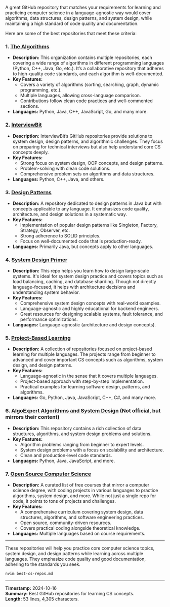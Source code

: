 A great GitHub repository that matches your requirements for learning and practicing computer science in a language-agnostic way would cover algorithms, data structures, design patterns, and system design, while maintaining a high standard of code quality and documentation.

Here are some of the best repositories that meet these criteria:

### 1. **[The Algorithms](https://github.com/TheAlgorithms)**

- **Description:** This organization contains multiple repositories, each covering a wide range of algorithms in different programming languages (Python, C++, Java, Go, etc.). It’s a collaborative repository that adheres to high-quality code standards, and each algorithm is well-documented.
- **Key Features:**
  - Covers a variety of algorithms (sorting, searching, graph, dynamic programming, etc.).
  - Multiple languages, allowing cross-language comparison.
  - Contributions follow clean code practices and well-commented sections.
- **Languages:** Python, Java, C++, JavaScript, Go, and many more.

### 2. **[InterviewBit](https://github.com/interviewbit)**

- **Description:** InterviewBit’s GitHub repositories provide solutions to system design, design patterns, and algorithmic challenges. They focus on preparing for technical interviews but also help understand core CS concepts deeply.
- **Key Features:**
  - Strong focus on system design, OOP concepts, and design patterns.
  - Problem-solving with clean code solutions.
  - Comprehensive problem sets on algorithms and data structures.
- **Languages:** Python, C++, Java, and others.

### 3. **[Design Patterns](https://github.com/iluwatar/java-design-patterns)**

- **Description:** A repository dedicated to design patterns in Java but with concepts applicable to any language. It emphasizes code quality, architecture, and design solutions in a systematic way.
- **Key Features:**
  - Implementation of popular design patterns like Singleton, Factory, Strategy, Observer, etc.
  - Strong adherence to SOLID principles.
  - Focus on well-documented code that is production-ready.
- **Languages:** Primarily Java, but concepts apply to other languages.

### 4. **[System Design Primer](https://github.com/donnemartin/system-design-primer)**

- **Description:** This repo helps you learn how to design large-scale systems. It's ideal for system design practice and covers topics such as load balancing, caching, and database sharding. Though not directly language-focused, it helps with architecture decisions and understanding system behavior.
- **Key Features:**
  - Comprehensive system design concepts with real-world examples.
  - Language-agnostic and highly educational for backend engineers.
  - Great resources for designing scalable systems, fault tolerance, and performance optimizations.
- **Languages:** Language-agnostic (architecture and design concepts).

### 5. **[Project-Based Learning](https://github.com/practical-tutorials/project-based-learning)**

- **Description:** A collection of repositories focused on project-based learning for multiple languages. The projects range from beginner to advanced and cover important CS concepts such as algorithms, system design, and design patterns.
- **Key Features:**
  - Language-agnostic in the sense that it covers multiple languages.
  - Project-based approach with step-by-step implementation.
  - Practical examples for learning software design, patterns, and algorithms.
- **Languages:** Go, Python, Java, JavaScript, C++, C#, and many more.

### 6. **[AlgoExpert Algorithms and System Design](https://github.com/AlgoExpert-io/data-structures-algorithms)** (Not official, but mirrors their content)

- **Description:** This repository contains a rich collection of data structures, algorithms, and system design problems and solutions.
- **Key Features:**
  - Algorithm problems ranging from beginner to expert levels.
  - System design problems with a focus on scalability and architecture.
  - Clean and production-level code standards.
- **Languages:** Python, Java, JavaScript, and more.

### 7. **[Open Source Computer Science](https://github.com/ossu/computer-science)**

- **Description:** A curated list of free courses that mirror a computer science degree, with coding projects in various languages to practice algorithms, system design, and more. While not just a single repo for code, it points to tons of projects and challenges.
- **Key Features:**
  - A comprehensive curriculum covering system design, data structures, algorithms, and software engineering practices.
  - Open source, community-driven resources.
  - Covers practical coding alongside theoretical knowledge.
- **Languages:** Multiple languages based on course requirements.

---

These repositories will help you practice core computer science topics, system design, and design patterns while learning across multiple languages. They emphasize code quality and good documentation, adhering to the standards you seek.

```bash
nvim best-cs-repos.md
```

---

**Timestamp:** 2024-10-16  
**Summary:** Best GitHub repositories for learning CS concepts.  
**Length:** 53 lines, 4,305 characters.
